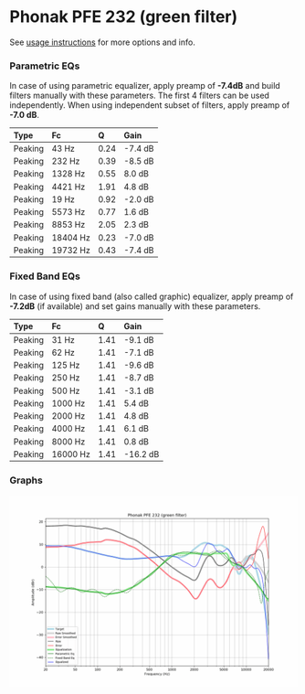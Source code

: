 # Phonak PFE 232 (green filter)
See [usage instructions](https://github.com/jaakkopasanen/AutoEq#usage) for more options and info.

### Parametric EQs
In case of using parametric equalizer, apply preamp of **-7.4dB** and build filters manually
with these parameters. The first 4 filters can be used independently.
When using independent subset of filters, apply preamp of **-7.0 dB**.

| Type    | Fc       |    Q | Gain    |
|:--------|:---------|:-----|:--------|
| Peaking | 43 Hz    | 0.24 | -7.4 dB |
| Peaking | 232 Hz   | 0.39 | -8.5 dB |
| Peaking | 1328 Hz  | 0.55 | 8.0 dB  |
| Peaking | 4421 Hz  | 1.91 | 4.8 dB  |
| Peaking | 19 Hz    | 0.92 | -2.0 dB |
| Peaking | 5573 Hz  | 0.77 | 1.6 dB  |
| Peaking | 8853 Hz  | 2.05 | 2.3 dB  |
| Peaking | 18404 Hz | 0.23 | -7.0 dB |
| Peaking | 19732 Hz | 0.43 | -7.4 dB |

### Fixed Band EQs
In case of using fixed band (also called graphic) equalizer, apply preamp of **-7.2dB**
(if available) and set gains manually with these parameters.

| Type    | Fc       |    Q | Gain     |
|:--------|:---------|:-----|:---------|
| Peaking | 31 Hz    | 1.41 | -9.1 dB  |
| Peaking | 62 Hz    | 1.41 | -7.1 dB  |
| Peaking | 125 Hz   | 1.41 | -9.6 dB  |
| Peaking | 250 Hz   | 1.41 | -8.7 dB  |
| Peaking | 500 Hz   | 1.41 | -3.1 dB  |
| Peaking | 1000 Hz  | 1.41 | 5.4 dB   |
| Peaking | 2000 Hz  | 1.41 | 4.8 dB   |
| Peaking | 4000 Hz  | 1.41 | 6.1 dB   |
| Peaking | 8000 Hz  | 1.41 | 0.8 dB   |
| Peaking | 16000 Hz | 1.41 | -16.2 dB |

### Graphs
![](./Phonak%20PFE%20232%20(green%20filter).png)